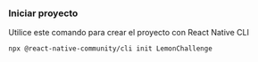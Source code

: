 ### Iniciar proyecto

Utilice este comando para crear el proyecto con React Native CLI

`npx @react-native-community/cli init LemonChallenge`
